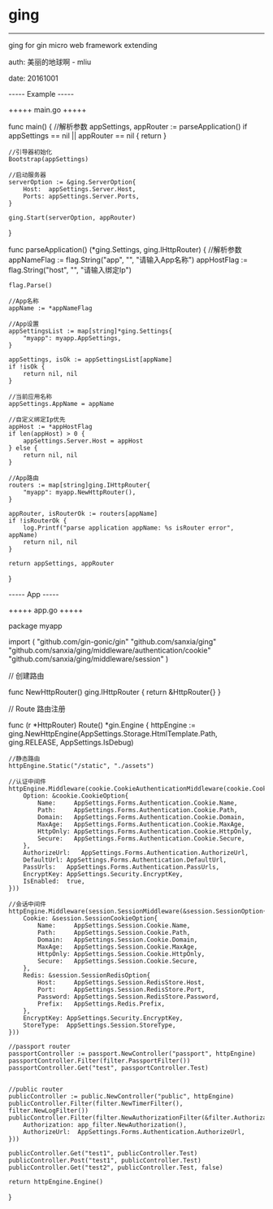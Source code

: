 # ging
--------------
ging for gin micro web framework extending

auth: 美丽的地球啊 - mliu

date: 20161001


----- Example -----

+++++ main.go +++++

func main() {
    //解析参数
    appSettings, appRouter := parseApplication()
    if appSettings == nil || appRouter == nil {
        return
    }

    //引导器初始化
    Bootstrap(appSettings)

    //启动服务器
    serverOption := &ging.ServerOption{
        Host:  appSettings.Server.Host,
        Ports: appSettings.Server.Ports,
    }

    ging.Start(serverOption, appRouter)
}


func parseApplication() (*ging.Settings, ging.IHttpRouter) {
    //解析参数
    appNameFlag := flag.String("app", "", "请输入App名称")
    appHostFlag := flag.String("host", "", "请输入绑定Ip")

    flag.Parse()

    //App名称
    appName := *appNameFlag

    //App设置
    appSettingsList := map[string]*ging.Settings{
        "myapp": myapp.AppSettings,
    }

    appSettings, isOk := appSettingsList[appName]
    if !isOk {
        return nil, nil
    }

    //当前应用名称
    appSettings.AppName = appName

    //自定义绑定Ip优先
    appHost := *appHostFlag
    if len(appHost) > 0 {
        appSettings.Server.Host = appHost
    } else {
        return nil, nil
    }

    //App路由
    routers := map[string]ging.IHttpRouter{
        "myapp": myapp.NewHttpRouter(),
    }

    appRouter, isRouterOk := routers[appName]
    if !isRouterOk {
        log.Printf("parse application appName: %s isRouter error", appName)
        return nil, nil
    }

    return appSettings, appRouter
}


----- App -----

+++++ app.go +++++

package myapp

import (
    "github.com/gin-gonic/gin"
    "github.com/sanxia/ging"
    "github.com/sanxia/ging/middleware/authentication/cookie"
    "github.com/sanxia/ging/middleware/session"
)

// 创建路由

func NewHttpRouter() ging.IHttpRouter {
    return &HttpRouter{}
}

// Route 路由注册

func (r *HttpRouter) Route() *gin.Engine {
    httpEngine := ging.NewHttpEngine(AppSettings.Storage.HtmlTemplate.Path, ging.RELEASE, AppSettings.IsDebug)

    //静态路由
    httpEngine.Static("/static", "./assets")

    //认证中间件
    httpEngine.Middleware(cookie.CookieAuthenticationMiddleware(cookie.CookieExtend{
        Option: &cookie.CookieOption{
            Name:     AppSettings.Forms.Authentication.Cookie.Name,
            Path:     AppSettings.Forms.Authentication.Cookie.Path,
            Domain:   AppSettings.Forms.Authentication.Cookie.Domain,
            MaxAge:   AppSettings.Forms.Authentication.Cookie.MaxAge,
            HttpOnly: AppSettings.Forms.Authentication.Cookie.HttpOnly,
            Secure:   AppSettings.Forms.Authentication.Cookie.Secure,
        },
        AuthorizeUrl:   AppSettings.Forms.Authentication.AuthorizeUrl,
        DefaultUrl: AppSettings.Forms.Authentication.DefaultUrl,
        PassUrls:   AppSettings.Forms.Authentication.PassUrls,
        EncryptKey: AppSettings.Security.EncryptKey,
        IsEnabled:  true,
    }))

    //会话中间件
    httpEngine.Middleware(session.SessionMiddleware(&session.SessionOption{
        Cookie: &session.SessionCookieOption{
            Name:     AppSettings.Session.Cookie.Name,
            Path:     AppSettings.Session.Cookie.Path,
            Domain:   AppSettings.Session.Cookie.Domain,
            MaxAge:   AppSettings.Session.Cookie.MaxAge,
            HttpOnly: AppSettings.Session.Cookie.HttpOnly,
            Secure:   AppSettings.Session.Cookie.Secure,
        },
        Redis: &session.SessionRedisOption{
            Host:     AppSettings.Session.RedisStore.Host,
            Port:     AppSettings.Session.RedisStore.Port,
            Password: AppSettings.Session.RedisStore.Password,
            Prefix:   AppSettings.Redis.Prefix,
        },
        EncryptKey: AppSettings.Security.EncryptKey,
        StoreType:  AppSettings.Session.StoreType,
    }))

    //passport router
    passportController := passport.NewController("passport", httpEngine)
    passportController.Filter(filter.PassportFilter())
    passportController.Get("test", passportController.Test)
    

    //public router
    publicController := public.NewController("public", httpEngine)
    publicController.Filter(filter.NewTimerFilter(), filter.NewLogFilter())
    publicController.Filter(filter.NewAuthorizationFilter(&filter.AuthorizationOption{
        Authorization: app_filter.NewAuthorization(),
        AuthorizeUrl:  AppSettings.Forms.Authentication.AuthorizeUrl,
    }))

    publicController.Get("test1", publicController.Test)
    publicController.Post("test1", publicController.Test)
    publicController.Get("test2", publicController.Test, false)
 
    return httpEngine.Engine()
}
